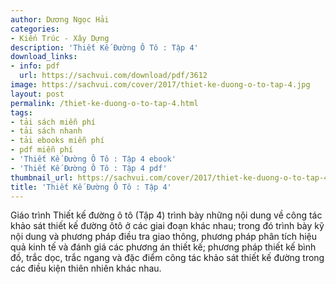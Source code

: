 ```yaml
---
author: Dương Ngọc Hải
categories:
- Kiến Trúc - Xây Dựng
description: 'Thiết Kế Đường Ô Tô : Tập 4'
download_links:
- info: pdf
  url: https://sachvui.com/download/pdf/3612
image: https://sachvui.com/cover/2017/thiet-ke-duong-o-to-tap-4.jpg
layout: post
permalink: /thiet-ke-duong-o-to-tap-4.html
tags:
- tải sách miễn phí
- tải sách nhanh
- tải ebooks miễn phí
- pdf miễn phí
- 'Thiết Kế Đường Ô Tô : Tập 4 ebook'
- 'Thiết Kế Đường Ô Tô : Tập 4 pdf'
thumbnail_url: https://sachvui.com/cover/2017/thiet-ke-duong-o-to-tap-4.jpg
title: 'Thiết Kế Đường Ô Tô : Tập 4'
---
```


 <div class="item-desc text-justify"> <p>Giáo trình Thiết kế đường ô tô (Tập 4) trình bày những nội dung về công tác khảo sát thiết kế đường ôtô ở các giai đoạn khác nhau; trong đó trình bày kỹ nội dung và phương pháp điều tra giao thông, phương pháp phân tích hiệu quả kinh tế và đánh giá các phương án thiết kế; phương pháp thiết kế bình đồ, trắc dọc, trắc ngang và đặc điểm công tác khảo sát thiết kế đường trong các điều kiện thiên nhiên khác nhau.</p> </div>